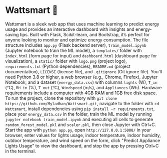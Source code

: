 # Wattsmart 🌟

Wattsmart is a sleek web app that uses machine learning to predict energy usage and provides an interactive dashboard with insights and energy-saving tips. Built with Flask, Scikit-learn, and Bootstrap, it’s perfect for anyone looking to monitor and optimize energy consumption. The file structure includes `app.py` (Flask backend server), `train_model.ipynb` (Jupyter notebook to train the ML model), a `templates/` folder with `index.html` (form page for input) and `dashboard.html` (dashboard page for visualization), a `static/` folder with `logo.png` (project logo), `requirements.txt` (Python dependencies), `README.md` (project documentation), `LICENSE` (license file), and `.gitignore` (Git ignore file). You’ll need Python 3.8 or higher, a web browser (e.g., Chrome, Firefox), Jupyter Notebook, and a dataset (`energy_data.csv`) with columns `lights` (W), `T_in` (°C), `RH_in` (%), `T_out` (°C), `Windspeed` (m/s), and `Appliances` (Wh). Hardware requirements include a computer with 4GB RAM and 1GB free disk space. To run the project, clone the repository with `git clone https://github.com/Myladhan/Wattsmart.git`, navigate to the folder with `cd Wattsmart`, install dependencies using `pip install -r requirements.txt`, place your `energy_data.csv` in the folder, train the ML model by running `jupyter notebook train_model.ipynb` and executing all cells to generate `random_forest_model.pkl` and `scaler.pkl`, then close Jupyter with Ctrl+C. Start the app with `python app.py`, open `http://127.0.0.1:5000/` in your browser, enter values for lights usage, indoor temperature, indoor humidity, outdoor temperature, and wind speed on the form, click "Predict Appliance Lights Usage" to view the dashboard, and stop the app by pressing Ctrl+C in the terminal.
